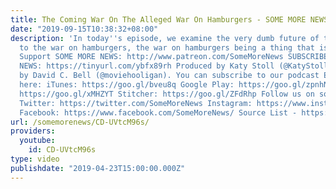 ```yaml
---
title: The Coming War On The Alleged War On Hamburgers - SOME MORE NEWS
date: "2019-09-15T10:38:32+08:00"
description: 'In today''s episode, we examine the very dumb future of the opposition
  to the war on hamburgers, the war on hamburgers being a thing that isn''t a thing.
  Support SOME MORE NEWS: http://www.patreon.com/SomeMoreNews SUBSCRIBE to SOME MORE
  NEWS: https://tinyurl.com/ybfx89rh Produced by Katy Stoll (@KatyStoll). Written
  by David C. Bell (@moviehooligan). You can subscribe to our podcast EVEN MORE NEWS
  here: iTunes: https://goo.gl/bveu8q Google Play: https://goo.gl/zpnhN9 Soundcloud:
  https://goo.gl/xMHZYT Stitcher: https://goo.gl/ZFdRhp Follow us on social Media!
  Twitter: https://twitter.com/SomeMoreNews Instagram: https://www.instagram.com/SomeMoreNews/
  Facebook: https://www.facebook.com/SomeMoreNews/ Source List - https://tinyurl.com/y5nch2k2'
url: /somemorenews/CD-UVtcM96s/
providers:
  youtube:
    id: CD-UVtcM96s
type: video
publishdate: "2019-04-23T15:00:00.000Z"
---
```

